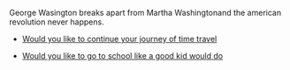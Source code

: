 George Wasington breaks apart from Martha Washingtonand the american revolution never happens.

* [Would you like to continue your journey of time travel](../time-machine.md)



* [Would you like to go to school like a good kid would do](../../before-tm/school.md) 